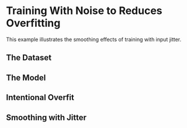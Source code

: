 # Training With Noise to Reduces Overfitting

This example illustrates the smoothing effects of training with input jitter.

## The Dataset

## The Model

## Intentional Overfit

## Smoothing with Jitter
